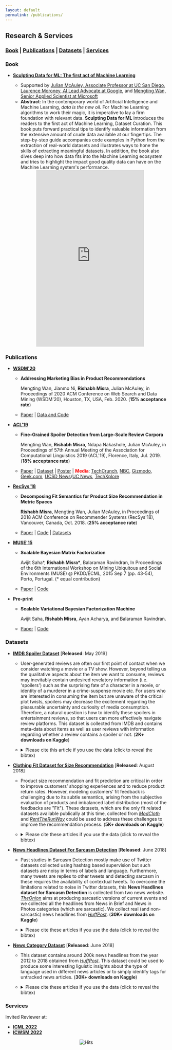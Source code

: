 ```yaml
---
layout: default
permalink: /publications/
---
```


## Research & Services
### [Book](#book) | [Publications](#papers) | [Datasets](#datasets) | [Services](#services)

### Book<a name="book"></a>
* [**Sculpting Data for ML: The first act of Machine Learning**](https://www.amazon.com/dp/B08RN47C5T) 

  * Supported by [Julian McAuley, Associate Professor at UC San Diego](https://rishabhmisra.github.io/foreword-by-julian-mcauley.html), [Laurence Moroney, AI Lead Advocate at Google](https://rishabhmisra.github.io/foreword-by-laurence-moroney.html), and [Mengting Wan, Senior Applied Scientist at Microsoft](https://rishabhmisra.github.io/foreword-by-mengting-wan.html)
  * **Abstract**: In the contemporary world of Artificial Intelligence and Machine Learning, _data is the new oil_. For Machine Learning algorithms to work their magic, it is imperative to lay a firm foundation with relevant data. **Sculpting Data for ML** introduces the readers to the first act of Machine Learning, Dataset Curation. This book puts forward practical tips to identify valuable information from the extensive amount of crude data available at our fingertips. The step-by-step guide accompanies code examples in Python from the extraction of real-world datasets and illustrates ways to hone the skills of extracting meaningful datasets. In addition, the book also dives deep into how data fits into the Machine Learning ecosystem and tries to highlight the impact good quality data can have on the Machine Learning system's performance.
  
  <center> <iframe type="text/html" width="336" height="550" frameborder="0" allowfullscreen style="max-width:100%" src="https://read.amazon.com/kp/card?asin=B08RN47C5T&preview=inline&linkCode=kpe&ref_=cm_sw_r_kb_dp_1mIeGbSZ013C3&tag=mobile0a1329f-20" ></iframe> </center>

### Publications<a name="papers"></a>

* [**WSDM'20**](http://www.wsdm-conference.org/2020/)

  * **Addressing Marketing Bias in Product Recommendations**
    
    Mengting Wan, Jianmo Ni, **Rishabh Misra**, Julian McAuley, in Proceedings of 2020 ACM Conference on Web Search and Data Mining (WSDM'20), Houston, TX, USA, Feb. 2020. (**15% acceptance rate**)
  * [Paper](https://dl.acm.org/doi/pdf/10.1145/3336191.3371855) \| [Data and Code](https://github.com/MengtingWan/marketBias)

* [**ACL'19**](http://www.acl2019.org/EN/index.xhtml)

  * **Fine-Grained Spoiler Detection from Large-Scale Review Corpora**
  
    Mengting Wan, **Rishabh Misra**, Ndapa Nakashole, Julian McAuley, in Proceedings of 57th Annual Meeting of the Association for Computational Linguistics 2019 (ACL'19), Florence, Italy, Jul. 2019. (**18% acceptance rate**)
  * [Paper](https://www.aclweb.org/anthology/P19-1248) \| [Dataset](https://sites.google.com/eng.ucsd.edu/ucsdbookgraph/home?authuser=0) \| [Poster](https://mengtingwan.github.io/paper/acl19_mwan_poster.pdf) \| <span style="color:red"> **Media**</span>: [TechCrunch](https://techcrunch.com/2019/07/09/spoiler-warning-this-neural-network-spots-dangerous-reviews-before-you-read-them/), [NBC](https://www.nbclosangeles.com/news/local/SpoilerNet-UCSD-AI-Catch-Spoilers-Researchers-Studying-What-Makes-Text-Spoilery-513510001.html), [Gizmodo](https://io9.gizmodo.com/a-new-study-reminds-us-how-ridiculous-spoiler-culture-h-1837171945), [Geek.com](https://www.geek.com/tech/neural-network-trained-to-spot-spoilers-1795116/), [UCSD News](https://ucsdnews.ucsd.edu/pressrelease/SpoilerNet)/[UC News](https://www.universityofcalifornia.edu/news/hate-spoilers-ai-tool-spots-them-you), [TechXplore](https://techxplore.com/news/2019-07-spoilers-ai-tool.html)

* [**RecSys'18**](https://recsys.acm.org/recsys18/)

  * **Decomposing Fit Semantics for Product Size Recommendation in Metric Spaces** 
  
    **Rishabh Misra**, Mengting Wan, Julian McAuley, in Proceedings of 2018 ACM Conference on Recommender Systems (RecSys'18), Vancouver, Canada, Oct. 2018. (**25% acceptance rate**)
  * [Paper](http://cseweb.ucsd.edu/~jmcauley/pdfs/recsys18e.pdf) \| [Code](https://github.com/rishabhmisra/Product-Catalog-Size-Recommendation-Framework) \| [Datasets](https://www.kaggle.com/rmisra/clothing-fit-dataset-for-size-recommendation)


* [**MUSE'15**](https://www.kde.cs.uni-kassel.de/ws/muse2015)

  * **Scalable Bayesian Matrix Factorization**
  
    Avijit Saha*, **Rishabh Misra\***, Balaraman Ravindran, In Proceedings of the 6th International Workshop on Mining Ubiquitous and Social Environments (MUSE) @ PKDD/ECML, 2015 Sep 7 (pp. 43-54), Porto, Portugal. (\* equal contribution)
  * [Paper](https://www.kde.cs.uni-kassel.de/wp-content/uploads/ws/muse2015/papers/saha.pdf) \| [Code](https://github.com/rishabhmisra/Scalable-Bayesian-Matrix-Factorization)
  

* **Pre-print**

  * **Scalable Variational Bayesian Factorization Machine**
  
    Avijit Saha, **Rishabh Misra**, Ayan Acharya, and Balaraman Ravindran.
  * [Paper](https://www.researchgate.net/profile/Rishabh_Misra/publication/320408037_Scalable_Variational_Bayesian_Factorization_Machine/links/59e32a86aca2724cbfe36911/Scalable-Variational-Bayesian-Factorization-Machine.pdf) \| [Code](https://github.com/rishabhmisra/Scalable-Variational-Bayesian-Factorization-Machine)


### Datasets<a name="datasets"></a>

* [**IMDB Spoiler Dataset**](https://www.kaggle.com/rmisra/imdb-spoiler-dataset) \[**Released**: May 2019\]

  * User-generated reviews are often our first point of contact when we consider watching a movie or a TV show. However, beyond telling us the qualitative aspects about the item we want to consume, reviews may inevitably contain undesired revelatory information (i.e. 'spoilers') such as the surprising fate of a character in a movie, or identity of a murderer in a crime-suspense movie etc. For users who are interested in consuming the item but are unaware of the critical plot twists, spoilers may decrease the excitement regarding the pleasurable uncertainty and curiosity of media consumption. Therefore, a natural question is how to identify these spoilers in entertainment reviews, so that users can more effectively navigate review platforms. This dataset is collected from IMDB and contains meta-data about items as well as user reviews with information regarding whether a review contains a spoiler or not. (**2K+ downloads on Kaggle**)
  * <details> <summary>Please cite this article if you use the data (click to reveal the bibtex)</summary>
    
    ```
    @dataset{dataset,
      author = {Misra, Rishabh},
      year = {2019},
      month = {05},
      pages = {},
      title = {IMDB Spoiler Dataset},
      doi = {10.13140/RG.2.2.11584.15362}
    }
    ```
    
    </details>

* [**Clothing Fit Dataset for Size Recommendation**](https://www.kaggle.com/rmisra/clothing-fit-dataset-for-size-recommendation/home) \[**Released**: August 2018\]

  * Product size recommendation and fit prediction are critical in order to improve customers’ shopping experiences and to reduce product return rates. However, modeling customers’ fit feedback is challenging due to its subtle semantics, arising from the subjective evaluation of products and imbalanced label distribution (most of the feedbacks are "Fit"). These datasets, which are the only fit related datasets available publically at this time, collected from [*ModCloth*](https://www.modcloth.com/) and [*RentTheRunWay*](https://www.renttherunway.com/) could be used to address these challenges to improve the recommendation process. (**5K+ downloads on Kaggle**)
  * <details> <summary>Please cite these articles if you use the data (click to reveal the bibtex)</summary>
 
    ```
    @book{book,
      author = {Misra, Rishabh and Grover, Jigyasa},
      year = {2021},
      month = {01},
      pages = {},
      title = {Sculpting Data for ML: The first act of Machine Learning},
      isbn = {978-0-578-83125-1}
    }
 
    @inproceedings{misra2018decomposing,
      title={Decomposing fit semantics for product size recommendation in metric spaces},
      author={Misra, Rishabh and Wan, Mengting and McAuley, Julian},
      booktitle={Proceedings of the 12th ACM Conference on Recommender Systems},
      pages={422--426},
      year={2018},
      organization={ACM}
    } 
    ```
    
    </details>

* [**News Headlines Dataset For Sarcasm Detection**](https://www.kaggle.com/rmisra/news-headlines-dataset-for-sarcasm-detection/home) \[**Released**: June 2018\]

  * Past studies in Sarcasm Detection mostly make use of Twitter datasets collected using hashtag based supervision but such datasets are noisy in terms of labels and language. Furthermore, many tweets are replies to other tweets and detecting sarcasm in these requires the availability of contextual tweets. To overcome the limitations related to noise in Twitter datasets, this **News Headlines dataset for Sarcasm Detection** is collected from two news website. [*TheOnion*](https://www.theonion.com/) aims at producing sarcastic versions of current events and we collected all the headlines from News in Brief and News in Photos categories (which are sarcastic). We collect real (and non-sarcastic) news headlines from [*HuffPost*](https://www.huffingtonpost.com/). (**30K+ downloads on Kaggle**)
  * <details> <summary>Please cite these articles if you use the data (click to reveal the bibtex)</summary>
 
    ```
    @book{book,
      author = {Misra, Rishabh and Grover, Jigyasa},
      year = {2021},
      month = {01},
      pages = {},
      title = {Sculpting Data for ML: The first act of Machine Learning},
      isbn = {978-0-578-83125-1}
    }
 
    @article{misra2019sarcasm,
      title={Sarcasm Detection using Hybrid Neural Network},
      author={Misra, Rishabh and Arora, Prahal},
      journal={arXiv preprint arXiv:1908.07414},
      year={2019}
    }
    ```
    
    </details>

* [**News Category Dataset**](https://www.kaggle.com/rmisra/news-category-dataset/home) \[**Released**: June 2018\]

  * This dataset contains around 200k news headlines from the year 2012 to 2018 obtained from [*HuffPost*](https://www.huffingtonpost.com/). This dataset could be used to produce some interesting liguistic insights about the type of language used in different news articles or to simply identify tags for untracked news articles. (**30K+ downloads on Kaggle**)
  * <details> <summary>Please cite these articles if you use the data (click to reveal the bibtex)</summary>
 
    ```
    @book{book,
      author = {Misra, Rishabh and Grover, Jigyasa},
      year = {2021},
      month = {01},
      pages = {},
      title = {Sculpting Data for ML: The first act of Machine Learning},
      isbn = {978-0-578-83125-1}
    }
 
    @dataset{dataset,
      author = {Misra, Rishabh},
      year = {2018},
      month = {06},
      pages = {},
      title = {News Category Dataset},
      doi = {10.13140/RG.2.2.20331.18729}
    }
    ```
    
    </details>


### Services<a name="services"></a>

Invited Reviewer at:
* [**ICML 2022**](https://icml.cc/Conferences/2022) 
* [**ICWSM 2022**](https://www.icwsm.org/2022/index.html/) 


<center> <img src="https://hitcounter.pythonanywhere.com/count/tag.svg" alt="Hits"> </center>
